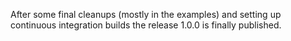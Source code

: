 After some final cleanups (mostly in the examples) and setting up continuous integration builds the release 1.0.0 is finally published.
